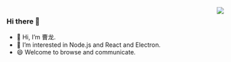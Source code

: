 


<img align="right" src="https://github-readme-stats.vercel.app/api?username=LongCao928&show_icons=true&icon_color=CE1D2D&text_color=718096&bg_color=ffffff&hide_title=true" />

### Hi there  🌅
- 👋 Hi, I’m 曹龙.
- 👀 I’m interested in Node.js and React and Electron.
- 😄 Welcome to browse and communicate.
<!--
**LongCao928/LongCao928** is a ✨ _special_ ✨ repository because its `README.md` (this file) appears on your GitHub profile.

Here are some ideas to get you started:

- 🔭 I’m currently working on ...
- 🌱 I’m currently learning ...
- 👯 I’m looking to collaborate on ...
- 🤔 I’m looking for help with ...
- 💬 Ask me about ...
- 📫 How to reach me: ...
- 😄 Pronouns: ...
- ⚡ Fun fact: ...
-->
